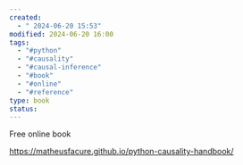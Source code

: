 ```yaml
---
created:
  - " 2024-06-20 15:53"
modified: 2024-06-20 16:00
tags:
  - "#python"
  - "#causality"
  - "#causal-inference"
  - "#book"
  - "#online"
  - "#reference"
type: book
status: 
---
```

Free online book

https://matheusfacure.github.io/python-causality-handbook/